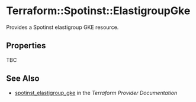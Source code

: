 # Terraform::Spotinst::ElastigroupGke

Provides a Spotinst elastigroup GKE resource.

## Properties

TBC

## See Also

* [spotinst_elastigroup_gke](https://www.terraform.io/docs/providers/spotinst/r/elastigroup_gke.html) in the _Terraform Provider Documentation_
